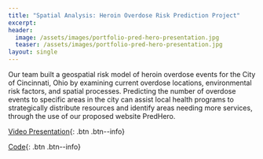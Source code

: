 ```yaml
---
title: "Spatial Analysis: Heroin Overdose Risk Prediction Project"
excerpt: 
header:
  image: /assets/images/portfolio-pred-hero-presentation.jpg
  teaser: /assets/images/portfolio-pred-hero-presentation.jpg
layout: single
---
```


Our team built a geospatial risk model of heroin overdose events for the City of Cincinnati, Ohio by examining current overdose locations, environmental risk factors, and spatial processes. Predicting the number of overdose events to specific areas in the city can assist local health programs to strategically distribute resources and identify areas needing more services, through the use of our proposed website PredHero.

[Video Presentation](https://www.youtube.com/watch?v=rCxU5raI2Ws&feature=youtu.be){: .btn .btn--info}

[Code](https://gillianzhaoxz.github.io/508_html/Cincinnati_Heroin.html){: .btn .btn--info}